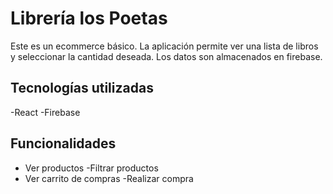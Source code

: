 # Librería los Poetas
Este es un ecommerce básico. La aplicación permite ver una lista de libros y seleccionar la cantidad deseada. Los datos son almacenados en firebase.

## Tecnologías utilizadas
-React
-Firebase

## Funcionalidades
- Ver productos
-Filtrar productos
- Ver carrito de compras
-Realizar compra